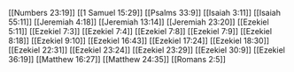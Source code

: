 [[Numbers 23:19]]
[[1 Samuel 15:29]]
[[Psalms 33:9]]
[[Isaiah 3:11]]
[[Isaiah 55:11]]
[[Jeremiah 4:18]]
[[Jeremiah 13:14]]
[[Jeremiah 23:20]]
[[Ezekiel 5:11]]
[[Ezekiel 7:3]]
[[Ezekiel 7:4]]
[[Ezekiel 7:8]]
[[Ezekiel 7:9]]
[[Ezekiel 8:18]]
[[Ezekiel 9:10]]
[[Ezekiel 16:43]]
[[Ezekiel 17:24]]
[[Ezekiel 18:30]]
[[Ezekiel 22:31]]
[[Ezekiel 23:24]]
[[Ezekiel 23:29]]
[[Ezekiel 30:9]]
[[Ezekiel 36:19]]
[[Matthew 16:27]]
[[Matthew 24:35]]
[[Romans 2:5]]
